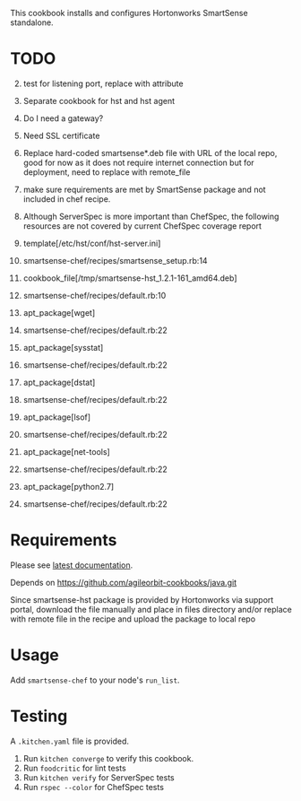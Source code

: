 This cookbook installs and configures Hortonworks SmartSense standalone.

TODO
====

2. test for listening port, replace with attribute
3. Separate cookbook for hst and hst agent 
5. Do I need a gateway?
6. Need SSL certificate
7. Replace hard-coded smartsense*.deb file with URL of the local repo, good for now as it does not require internet connection but for deployment, need to replace with remote_file
10. make sure requirements are met by SmartSense package and not included in chef recipe.
11. Although ServerSpec is more important than ChefSpec, the following resources are not covered by current ChefSpec coverage report
  
  1. template[/etc/hst/conf/hst-server.ini]
  2. smartsense-chef/recipes/smartsense_setup.rb:14
  3. cookbook_file[/tmp/smartsense-hst_1.2.1-161_amd64.deb]
  4. smartsense-chef/recipes/default.rb:10
  5. apt_package[wget]
  6. smartsense-chef/recipes/default.rb:22
  7. apt_package[sysstat]               
  8. smartsense-chef/recipes/default.rb:22
  9. apt_package[dstat]                 
  10. smartsense-chef/recipes/default.rb:22
  11. apt_package[lsof]                  
  12. smartsense-chef/recipes/default.rb:22
  13. apt_package[net-tools]             
  14. smartsense-chef/recipes/default.rb:22
  15. apt_package[python2.7]
  16. smartsense-chef/recipes/default.rb:22

Requirements
============

Please see [latest documentation](http://docs.hortonworks.com/HDPDocuments/SS1/SmartSense-1.2.2/bk_smartsense_admin/content/os_requirements.html).

Depends on https://github.com/agileorbit-cookbooks/java.git

Since smartsense-hst package is provided by Hortonworks via support portal, download the file manually and place in files directory and/or replace with remote file in the recipe and upload the package to local repo

Usage
=====

Add `smartsense-chef` to your node's `run_list`.

Testing
=======

A `.kitchen.yaml` file is provided. 

1. Run `kitchen converge` to verify this cookbook.
2. Run `foodcritic` for lint tests
3. Run `kitchen verify` for ServerSpec tests
4. Run `rspec --color` for ChefSpec tests
